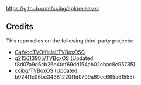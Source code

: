 https://github.com/ccibg/apk/releases

## Credits
This repo relies on the following third-party projects:
- [CatVodTVOfficial/TVBoxOSC](https://github.com/CatVodTVOfficial/TVBoxOSC)
- [q215613905/TVBoxOS](https://github.com/q215613905/TVBoxOS) (Updated: f8d07a9d6cb26e4fdf69dd154ab02cbac8c95785)
- [ccibg/TVBoxOS](https://github.com/takagen99/Box) (Updated: b024f1e06bc34381220f1d0799a69ee665a51555)
